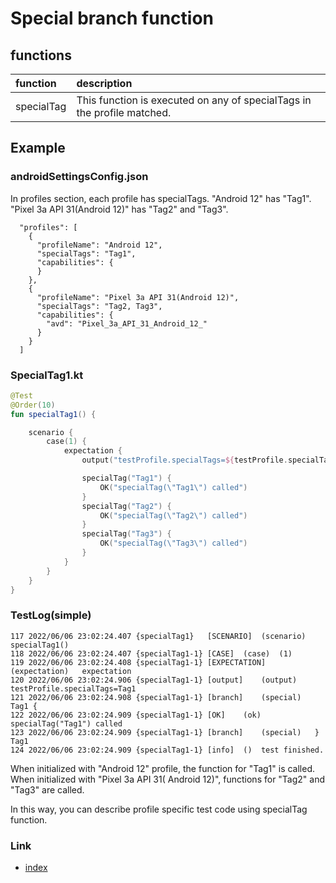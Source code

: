 # Special branch function

## functions

| function   | description                                                             |
|:-----------|:------------------------------------------------------------------------|
| specialTag | This function is executed on any of specialTags in the profile matched. |

## Example

### androidSettingsConfig.json

In profiles section, each profile has specialTags. "Android 12" has "Tag1". "Pixel 3a API 31(Android 12)" has "Tag2"
and "Tag3".

```
  "profiles": [
    {
      "profileName": "Android 12",
      "specialTags": "Tag1",
      "capabilities": {
      }
    },
    {
      "profileName": "Pixel 3a API 31(Android 12)",
      "specialTags": "Tag2, Tag3",
      "capabilities": {
        "avd": "Pixel_3a_API_31_Android_12_"
      }
    }
  ]
```

### SpecialTag1.kt

```kotlin
@Test
@Order(10)
fun specialTag1() {

    scenario {
        case(1) {
            expectation {
                output("testProfile.specialTags=${testProfile.specialTags}")

                specialTag("Tag1") {
                    OK("specialTag(\"Tag1\") called")
                }
                specialTag("Tag2") {
                    OK("specialTag(\"Tag2\") called")
                }
                specialTag("Tag3") {
                    OK("specialTag(\"Tag3\") called")
                }
            }
        }
    }
}
```

### TestLog(simple)

```
117	2022/06/06 23:02:24.407	{specialTag1}	[SCENARIO]	(scenario)	specialTag1()
118	2022/06/06 23:02:24.407	{specialTag1-1}	[CASE]	(case)	(1)
119	2022/06/06 23:02:24.408	{specialTag1-1}	[EXPECTATION]	(expectation)	expectation
120	2022/06/06 23:02:24.906	{specialTag1-1}	[output]	(output)	testProfile.specialTags=Tag1
121	2022/06/06 23:02:24.908	{specialTag1-1}	[branch]	(special)	Tag1 {
122	2022/06/06 23:02:24.909	{specialTag1-1}	[OK]	(ok)	specialTag("Tag1") called
123	2022/06/06 23:02:24.909	{specialTag1-1}	[branch]	(special)	} Tag1
124	2022/06/06 23:02:24.909	{specialTag1-1}	[info]	()	test finished.
```

When initialized with "Android 12" profile, the function for "Tag1" is called. When initialized with "Pixel 3a API 31(
Android 12)", functions for "Tag2" and "Tag3" are called.

In this way, you can describe profile specific test code using specialTag function.

### Link

- [index](../../../index.md)


